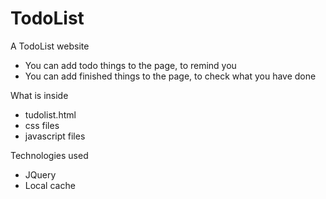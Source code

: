 # TodoList

A TodoList website
- You can add todo things to the page, to remind you
- You can add finished things to the page, to check what you have done

What is inside
-  tudolist.html
-  css files
-  javascript files

Technologies used
- JQuery
- Local cache
